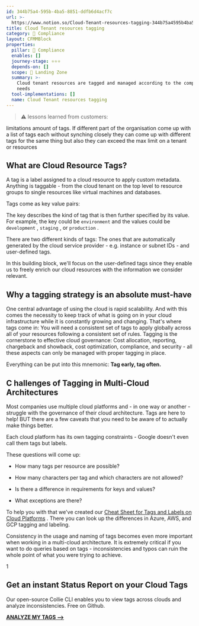 ```yaml
---
id: 344b75a4-595b-4ba5-8851-ddfb6d4acf7c
url: >-
  https://www.notion.so/Cloud-Tenant-resources-tagging-344b75a4595b4ba58851ddfb6d4acf7c
title: Cloud Tenant resources tagging
category: 🔖 Compliance
layout: CFMMBlock
properties:
  pillar: 🔖 Compliance
  enables: []
  journey-stage: ⭐️⭐️⭐️
  depends-on: []
  scope: 🛬 Landing Zone
  summary: >-
    Cloud tenant resources are tagged and managed according to the companies
    needs
  tool-implementations: []
  name: Cloud Tenant resources tagging
---
```


> ⚠️ lessons learned from customers:

limitations amount of tags. If different part of the organisation come up with a list of tags each without synching closely they can come up with different tags for the same thing but also they can exceed the max limit on a tenant or resources

## **What are Cloud Resource Tags?**

A tag is a label assigned to a cloud resource to apply custom metadata. Anything is taggable - from the cloud tenant on the top level to resource groups to single resources like virtual machines and databases.

Tags come as key value pairs:

The key describes the kind of tag that is then further specified by its value. For example, the key could be `environment` and the values could be `development` , `staging` , or `production` .

There are two different kinds of tags: The ones that are automatically generated by the cloud service provider - e.g. instance or subnet IDs - and user-defined tags.

In this building block, we'll focus on the user-defined tags since they enable us to freely enrich our cloud resources with the information we consider relevant.

## **Why a tagging strategy is an absolute must-have**

One central advantage of using the cloud is rapid scalability. And with this comes the necessity to keep track of what is going on in your cloud infrastructure while it is constantly growing and changing. That's where tags come in: You will need a consistent set of tags to apply globally across all of your resources following a consistent set of rules. Tagging is the cornerstone to effective cloud governance: Cost allocation, reporting, chargeback and showback, cost optimization, compliance, and security - all these aspects can only be managed with proper tagging in place.

Everything can be put into this mnemonic: **Tag early, tag often.**

## C **hallenges of Tagging in Multi-Cloud Architectures**

Most companies use multiple cloud platforms and - in one way or another - struggle with the governance of their cloud architecture. Tags are here to help! BUT there are a few caveats that you need to be aware of to actually make things better.

Each cloud platform has its own tagging constraints - Google doesn't even call them tags but labels.

These questions will come up:

- How many tags per resource are possible?

- How many characters per tag and which characters are not allowed?

- Is there a difference in requirements for keys and values?

- What exceptions are there?

To help you with that we've created our [Cheat Sheet for Tags and Labels on Cloud Platforms](https://www.meshcloud.io/2020/09/29/tags-and-labels-on-cloud-platforms-cheat-sheet-2020/) . There you can look up the differences in Azure, AWS, and GCP tagging and labeling.

Consistency in the usage and naming of tags becomes even more important when working in a multi-cloud architecture. It is extremely critical if you want to do queries based on tags - inconsistencies and typos can ruin the whole point of what you were trying to achieve.

1



## **Get an instant Status Report on your Cloud Tags**

Our open-source Collie CLI enables you to view tags across clouds and analyze inconsistencies. Free on Github.

[**ANALYZE MY TAGS —>**](https://github.com/meshcloud/collie-cli)